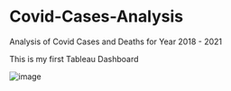 # Covid-Cases-Analysis
Analysis of Covid Cases and Deaths for Year 2018 - 2021

This is my first Tableau Dashboard

![image](https://github.com/sapnakhandelwal/Covid-Cases-Analysis/assets/147053399/54f204ee-7338-482a-85f9-416ef94c52ef)


